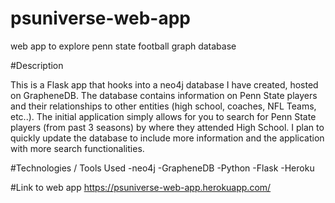 # psuniverse-web-app
web app to explore penn state football graph database

#Description

This is a Flask app that hooks into a neo4j database I have created, hosted on GrapheneDB. The database contains information on Penn State players and their relationships to other entities (high school, coaches, NFL Teams, etc..). The initial application simply allows for you to search for Penn State players (from past 3 seasons) by where they attended High School. I plan to quickly update the database to include more information and the application with more search functionalities.

#Technologies / Tools Used
-neo4j
-GrapheneDB
-Python
-Flask
-Heroku

#Link to web app
https://psuniverse-web-app.herokuapp.com/
